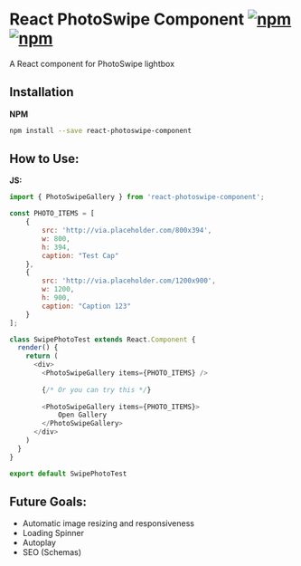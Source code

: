 # React PhotoSwipe Component [![npm](https://img.shields.io/npm/v/react-photoswipe-component.svg)](https://www.npmjs.com/package/react-photoswipe-component) [![npm](https://img.shields.io/npm/dw/react-photoswipe-component.svg)](https://www.npmjs.com/package/react-photoswipe-component)
A React component for PhotoSwipe lightbox

## Installation

**NPM**
```sh
npm install --save react-photoswipe-component
```

## How to Use:
**JS:**
```js
import { PhotoSwipeGallery } from 'react-photoswipe-component';

const PHOTO_ITEMS = [
    {
        src: 'http://via.placeholder.com/800x394',
        w: 800,
        h: 394,
        caption: "Test Cap"
    },
    {
        src: 'http://via.placeholder.com/1200x900',
        w: 1200,
        h: 900,
        caption: "Caption 123"
    }
];

class SwipePhotoTest extends React.Component {
  render() {    
    return (
      <div>
        <PhotoSwipeGallery items={PHOTO_ITEMS} />
        
        {/* Or you can try this */}
        
        <PhotoSwipeGallery items={PHOTO_ITEMS}>
            Open Gallery
        </PhotoSwipeGallery>
      </div>
    )
  }
}

export default SwipePhotoTest
```

## Future Goals:
- Automatic image resizing and responsiveness
- Loading Spinner
- Autoplay
- SEO (Schemas)
